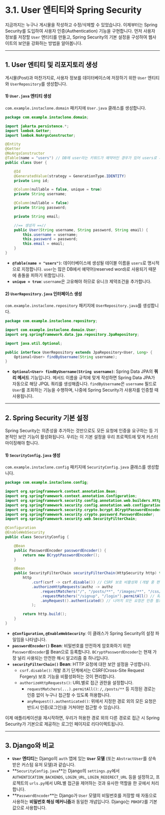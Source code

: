 # 3.1. User 엔티티와 Spring Security

지금까지는 누구나 게시물을 작성하고 수정/삭제할 수 있었습니다. 이제부터는 Spring Security를 도입하여 사용자 인증(Authentication) 기능을 구현합니다. 먼저 사용자 정보를 저장할 `User` 엔티티를 만들고, Spring Security의 기본 설정을 구성하여 웹사이트의 보안을 강화하는 방법을 알아봅니다.

---

## 1. User 엔티티 및 리포지토리 생성

게시물(Post)과 마찬가지로, 사용자 정보를 데이터베이스에 저장하기 위한 `User` 엔티티와 `UserRepository`를 생성합니다.

#### 1) `User.java` 엔티티 생성

`com.example.instaclone.domain` 패키지에 `User.java` 클래스를 생성합니다.

```java
package com.example.instaclone.domain;

import jakarta.persistence.*;
import lombok.Getter;
import lombok.NoArgsConstructor;

@Entity
@Getter
@NoArgsConstructor
@Table(name = "users") // DB에 user라는 키워드가 예약어인 경우가 있어 users로 지정
public class User {

    @Id
    @GeneratedValue(strategy = GenerationType.IDENTITY)
    private Long id;

    @Column(nullable = false, unique = true)
    private String username;

    @Column(nullable = false)
    private String password;

    private String email;

    //== 생성자 ==//
    public User(String username, String password, String email) {
        this.username = username;
        this.password = password;
        this.email = email;
    }
}
```

- **`@Table(name = "users")`**: 데이터베이스에 생성될 테이블 이름을 `users`로 명시적으로 지정합니다. `user`는 많은 DB에서 예약어(reserved word)로 사용되기 때문에 충돌을 피하기 위함입니다.
- **`unique = true`**: `username`은 고유해야 하므로 유니크 제약조건을 추가합니다.

#### 2) `UserRepository.java` 인터페이스 생성

`com.example.instaclone.repository` 패키지에 `UserRepository.java`를 생성합니다.

```java
package com.example.instaclone.repository;

import com.example.instaclone.domain.User;
import org.springframework.data.jpa.repository.JpaRepository;

import java.util.Optional;

public interface UserRepository extends JpaRepository<User, Long> {
    Optional<User> findByUsername(String username);
}
```

- **`Optional<User> findByUsername(String username)`**: Spring Data JPA의 **쿼리 메서드** 기능입니다. 메서드 이름을 규칙에 맞게 작성하면 Spring Data JPA가 자동으로 해당 JPQL 쿼리를 생성해줍니다. `findByUsername`은 `username` 필드로 `User`를 조회하는 기능을 수행하며, 나중에 Spring Security가 사용자를 인증할 때 사용됩니다.

---

## 2. Spring Security 기본 설정

Spring Security는 의존성을 추가하는 것만으로도 모든 요청에 인증을 요구하는 등 기본적인 보안 기능이 활성화됩니다. 우리는 이 기본 설정을 우리 프로젝트에 맞게 커스터마이징해야 합니다.

#### 1) `SecurityConfig.java` 생성

`com.example.instaclone.config` 패키지에 `SecurityConfig.java` 클래스를 생성합니다.

```java
package com.example.instaclone.config;

import org.springframework.context.annotation.Bean;
import org.springframework.context.annotation.Configuration;
import org.springframework.security.config.annotation.web.builders.HttpSecurity;
import org.springframework.security.config.annotation.web.configuration.EnableWebSecurity;
import org.springframework.security.crypto.bcrypt.BCryptPasswordEncoder;
import org.springframework.security.crypto.password.PasswordEncoder;
import org.springframework.security.web.SecurityFilterChain;

@Configuration
@EnableWebSecurity
public class SecurityConfig {

    @Bean
    public PasswordEncoder passwordEncoder() {
        return new BCryptPasswordEncoder();
    }

    @Bean
    public SecurityFilterChain securityFilterChain(HttpSecurity http) throws Exception {
        http
            .csrf(csrf -> csrf.disable()) // CSRF 보호 비활성화 (개발 중 편의를 위해)
            .authorizeHttpRequests(authz -> authz
                .requestMatchers("/", "/posts/**", "/images/**", "/css/**", "/js/**").permitAll() // 특정 경로 허용
                .requestMatchers("/signup", "/login").permitAll() // 회원가입, 로그인 경로 허용
                .anyRequest().authenticated() // 나머지 모든 요청은 인증 필요
            );

        return http.build();
    }
}
```

- **`@Configuration`, `@EnableWebSecurity`**: 이 클래스가 Spring Security의 설정 파일임을 나타냅니다.
- **`passwordEncoder()` Bean**: 비밀번호를 안전하게 암호화하기 위한 `PasswordEncoder`를 Bean으로 등록합니다. `BCryptPasswordEncoder`는 현재 가장 널리 사용되는 안전한 해시 알고리즘 중 하나입니다.
- **`securityFilterChain()` Bean**: HTTP 요청에 대한 보안 설정을 구성합니다.
  - `csrf.disable()`: 개발 초기 단계에서는 CSRF(Cross-Site Request Forgery) 보호 기능을 비활성화하는 것이 편리합니다.
  - `authorizeHttpRequests()`: URL별로 접근 권한을 설정합니다.
    - `requestMatchers(...).permitAll()`: `/`, `/posts/**` 등 지정된 경로는 인증 없이 누구나 접근할 수 있도록 허용합니다.
    - `anyRequest().authenticated()`: 위에서 지정한 경로 외의 모든 요청은 반드시 인증(로그인)을 거쳐야만 접근할 수 있습니다.

이제 애플리케이션을 재시작하면, 우리가 허용한 경로 외의 다른 경로로 접근 시 Spring Security가 기본으로 제공하는 로그인 페이지로 리다이렉트됩니다.

---

## 3. Django와 비교

- **`User` 엔티티**는 Django의 `auth` 앱에 있는 **`User` 모델** (또는 `AbstractUser`를 상속받은 커스텀 유저 모델)과 같습니다.
- **`SecurityConfig.java`**는 Django의 `settings.py`에서 `AUTHENTICATION_BACKENDS`, `LOGIN_URL`, `LOGIN_REDIRECT_URL` 등을 설정하고, 프로젝트의 `urls.py`에서 URL별 접근을 제어하는 것과 유사한 역할을 한 곳에서 처리합니다.
- **`PasswordEncoder`**는 Django가 `User` 모델의 비밀번호를 저장할 때 자동으로 사용하는 **비밀번호 해싱 메커니즘**과 동일한 개념입니다. Django는 `PBKDF2`를 기본값으로 사용합니다.

